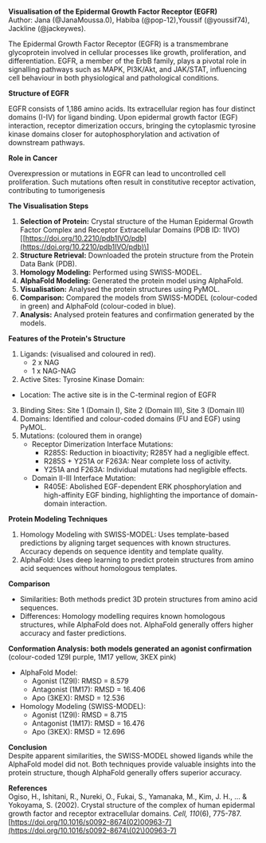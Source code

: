 **Visualisation of the Epidermal Growth Factor Receptor (EGFR)**  
 Author: Jana (@JanaMoussa.0), Habiba (@pop-12),Youssif (@youssif74), Jackline (@jackeywes).

The Epidermal Growth Factor Receptor (EGFR) is a transmembrane glycoprotein  involved in cellular processes like growth, proliferation, and differentiation. EGFR, a member of the ErbB family, plays a pivotal role in signalling pathways such as MAPK, PI3K/Akt, and JAK/STAT, influencing cell behaviour in both physiological and pathological conditions.

**Structure of EGFR**

EGFR consists of 1,186 amino acids. Its extracellular region has four distinct domains (I-IV) for ligand binding. Upon epidermal growth factor (EGF) interaction, receptor dimerization occurs, bringing the cytoplasmic tyrosine kinase domains closer for autophosphorylation and activation of downstream pathways.

**Role in Cancer**

Overexpression or mutations in EGFR can lead to uncontrolled cell proliferation. Such mutations often result in constitutive receptor activation, contributing to tumorigenesis

**The Visualisation Steps**

1. **Selection of Protein:** Crystal structure of the Human Epidermal Growth Factor Complex and Receptor Extracellular Domains (PDB ID: 1IVO) \[[https://doi.org/10.2210/pdb1IVO/pdb](https://doi.org/10.2210/pdb1IVO/pdb)\]  
2. **Structure Retrieval:** Downloaded the protein structure from the Protein Data Bank (PDB).  
3. **Homology Modeling:** Performed using SWISS-MODEL.  
4. **AlphaFold Modeling:** Generated the protein model using AlphaFold.  
5. **Visualisation:** Analysed the protein structures using PyMOL.  
6. **Comparison:** Compared the models from SWISS-MODEL (colour-coded in green) and AlphaFold (colour-coded in blue).  
7. **Analysis:** Analysed protein features and confirmation generated by the models.

**Features of the Protein's Structure**

1. Ligands: (visualised and coloured in red).  
   * 2 x NAG  
   * 1 x NAG-NAG  
2.  Active Sites: Tyrosine Kinase Domain:  
   * Location: The active site is in the C-terminal region of EGFR  
3. Binding Sites: Site 1 (Domain I), Site 2 (Domain III), Site 3 (Domain III)  
4. Domains: Identified and colour-coded domains (FU and EGF) using PyMOL.  
5. Mutations: (coloured them in orange)  
   * Receptor Dimerization Interface Mutations:  
     * R285S: Reduction in bioactivity; R285Y had a negligible effect.  
     * R285S \+ Y251A or F263A: Near complete loss of activity.  
     * Y251A and F263A: Individual mutations had negligible effects.  
   * Domain II-III Interface Mutation:  
     * R405E: Abolished EGF-dependent ERK phosphorylation and high-affinity EGF binding, highlighting the importance of domain-domain interaction.

**Protein Modeling Techniques**

1. Homology Modeling with SWISS-MODEL: Uses template-based predictions by aligning target sequences with known structures. Accuracy depends on sequence identity and template quality.  
2. AlphaFold: Uses deep learning to predict protein structures from amino acid sequences without homologous templates.

**Comparison**

* Similarities: Both methods predict 3D protein structures from amino acid sequences.  
* Differences: Homology modelling requires known homologous structures, while AlphaFold does not. AlphaFold generally offers higher accuracy and faster predictions.

**Conformation Analysis: both models generated an agonist confirmation** (colour-coded 1Z9I purple, 1M17 yellow, 3KEX pink)

* AlphaFold Model:  
  * Agonist (1Z9I): RMSD \= 8.579  
  * Antagonist (1M17): RMSD \= 16.406  
  * Apo (3KEX): RMSD \= 12.536  
* Homology Modeling (SWISS-MODEL):  
  * Agonist (1Z9I): RMSD \= 8.715  
  * Antagonist (1M17): RMSD \= 16.476  
  * Apo (3KEX): RMSD \= 12.696

**Conclusion**   
Despite apparent similarities, the SWISS-MODEL showed ligands while the AlphaFold model did not. Both techniques provide valuable insights into the protein structure, though AlphaFold generally offers superior accuracy.

**References**  
Ogiso, H., Ishitani, R., Nureki, O., Fukai, S., Yamanaka, M., Kim, J. H., … & Yokoyama, S. (2002). Crystal structure of the complex of human epidermal growth factor and receptor extracellular domains. *Cell, 110*(6), 775-787. [https://doi.org/10.1016/s0092-8674(02)00963-7](https://doi.org/10.1016/s0092-8674\(02\)00963-7)


